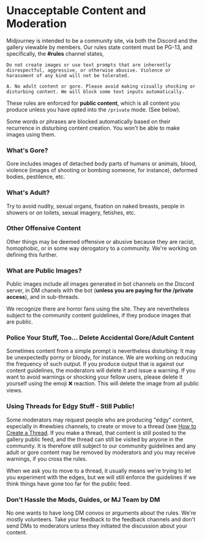 # Unacceptable Content and Moderation

Midjourney is intended to be a community site, via both the Discord and the gallery viewable by members.  Our rules state content must be PG-13, and specifically, the **#rules** channel states, 

```
Do not create images or use text prompts that are inherently disrespectful, aggressive, or otherwise abusive. Violence or harassment of any kind will not be tolerated.

A. No adult content or gore. Please avoid making visually shocking or disturbing content. We will block some text inputs automatically.
```

These rules are enforced for **public content**, which is all content you produce unless you have opted into the `/private` mode. (See below). 

Some words or phrases are blocked automatically based on their recurrence in disturbing content creation.  You won't be able to make images using them.

### What's Gore?

Gore includes images of detached body parts of humans or animals, blood, violence (images of shooting or bombing someone, for instance), deformed bodies, pestilence, etc.

### What's Adult?

Try to avoid nudity, sexual organs, fixation on naked breasts, people in showers or on toilets, sexual imagery, fetishes, etc.

### Other Offensive Content

Other things may be deemed offensive or abusive because they are racist, homophobic, or in some way derogatory to a community. We're working on defining this further.

### What are Public Images?

Public images include all images generated in bot channels on the Discord server, in DM chanels with the bot (**unless you are paying for the /private access**), and in sub-threads.

We recognize there are horror fans using the site. They are nevertheless subject to the community content guidelines, if they produce images that are public.

### Police Your Stuff, Too... Delete Accidental Gore/Adult Content

Sometimes content from a simple prompt is nevertheless disturbing: It may be unexpectedly porny or bloody, for instance.  We are working on reducing the frequency of such output.  If you produce output that is against our content guidelines, the moderators will delete it and issue a warning.  If you want to avoid warnings or shocking your fellow users, please delete it yourself using the emoji ❌ reaction.  This will delete the image from all public views.

### Using Threads for Edgy Stuff - Still Public!

Some moderators may request people who are producing "edgy" content, especially in #newbies channels, to create or move to a thread (see [How to Create a Thread](usage-screenshots#how-to-create-a-thread.md).  If you make a thread, that content is still posted to the gallery public feed, and the thread can still be visited by anyone in the community. It is therefore still subject to our community guidelines and any adult or gore content may be removed by moderators and you may receive warnings, if you cross the rules. 

When we ask you to move to a thread, it usually means we're trying to let you experiment with the edges, but we will still enforce the guidelines if we think things have gone too far for the public feed.

### Don't Hassle the Mods, Guides, or MJ Team by DM

No one wants to have long DM convos or arguments about the rules.  We're mostly volunteers.  Take your feedback to the feedback channels and don't send DMs to moderators unless they initiated the discussion about your content.



